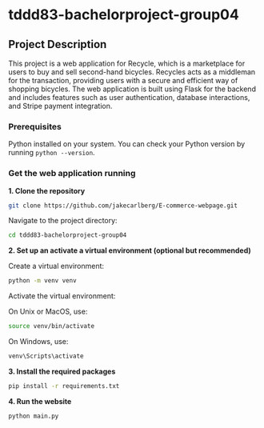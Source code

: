 # tddd83-bachelorproject-group04

## Project Description

This project is a web application for Recycle, which is a marketplace for users to buy and sell second-hand bicycles. Recycles acts as a middleman for the transaction, providing users with a secure and efficient way of shopping bicycles. The web application is built using Flask for the backend and includes features such as user authentication, database interactions, and Stripe payment integration. 

### Prerequisites

Python installed on your system. You can check your Python version by running `python --version`.

### Get the web application running

**1. Clone the repository**

```bash
git clone https://github.com/jakecarlberg/E-commerce-webpage.git
```

Navigate to the project directory:

```bash
cd tddd83-bachelorproject-group04
```

**2. Set up an activate a virtual environment (optional but recommended)**

Create a virtual environment:
```bash
python -m venv venv
```

Activate the virtual environment:

On Unix or MacOS, use:
```bash
source venv/bin/activate
```

On Windows, use:
```bash
venv\Scripts\activate
````

**3. Install the required packages**
```bash
pip install -r requirements.txt
```

**4. Run the website**
```bash
python main.py
```
